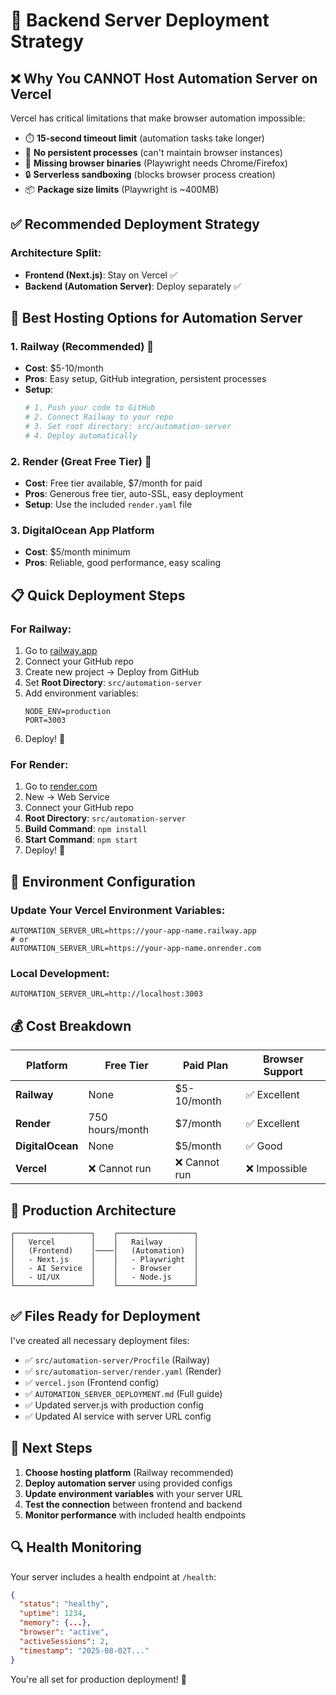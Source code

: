 # 🚀 Backend Server Deployment Strategy

## ❌ **Why You CANNOT Host Automation Server on Vercel**

Vercel has critical limitations that make browser automation impossible:

- ⏱️ **15-second timeout limit** (automation tasks take longer)
- 🚫 **No persistent processes** (can't maintain browser instances)
- 💾 **Missing browser binaries** (Playwright needs Chrome/Firefox)
- 🔒 **Serverless sandboxing** (blocks browser process creation)
- 📦 **Package size limits** (Playwright is ~400MB)

## ✅ **Recommended Deployment Strategy**

### **Architecture Split:**
- **Frontend (Next.js)**: Stay on Vercel ✅
- **Backend (Automation Server)**: Deploy separately ✅

## 🎯 **Best Hosting Options for Automation Server**

### **1. Railway (Recommended) 🌟**
- **Cost**: $5-10/month
- **Pros**: Easy setup, GitHub integration, persistent processes
- **Setup**: 
  ```bash
  # 1. Push your code to GitHub
  # 2. Connect Railway to your repo
  # 3. Set root directory: src/automation-server
  # 4. Deploy automatically
  ```

### **2. Render (Great Free Tier) 💚**
- **Cost**: Free tier available, $7/month for paid
- **Pros**: Generous free tier, auto-SSL, easy deployment
- **Setup**: Use the included `render.yaml` file

### **3. DigitalOcean App Platform**
- **Cost**: $5/month minimum
- **Pros**: Reliable, good performance, easy scaling

## 📋 **Quick Deployment Steps**

### **For Railway:**
1. Go to [railway.app](https://railway.app)
2. Connect your GitHub repo
3. Create new project → Deploy from GitHub
4. Set **Root Directory**: `src/automation-server`
5. Add environment variables:
   ```
   NODE_ENV=production
   PORT=3003
   ```
6. Deploy! 🚀

### **For Render:**
1. Go to [render.com](https://render.com)
2. New → Web Service
3. Connect your GitHub repo
4. **Root Directory**: `src/automation-server`
5. **Build Command**: `npm install`
6. **Start Command**: `npm start`
7. Deploy! 🚀

## 🔧 **Environment Configuration**

### **Update Your Vercel Environment Variables:**
```env
AUTOMATION_SERVER_URL=https://your-app-name.railway.app
# or
AUTOMATION_SERVER_URL=https://your-app-name.onrender.com
```

### **Local Development:**
```env
AUTOMATION_SERVER_URL=http://localhost:3003
```

## 💰 **Cost Breakdown**

| Platform | Free Tier | Paid Plan | Browser Support |
|----------|-----------|-----------|-----------------|
| **Railway** | None | $5-10/month | ✅ Excellent |
| **Render** | 750 hours/month | $7/month | ✅ Excellent |
| **DigitalOcean** | None | $5/month | ✅ Good |
| **Vercel** | ❌ Cannot run | ❌ Cannot run | ❌ Impossible |

## 🔄 **Production Architecture**

```
┌─────────────────┐    ┌─────────────────┐
│   Vercel        │    │   Railway       │
│   (Frontend)    │────│   (Automation)  │
│   - Next.js     │    │   - Playwright  │
│   - AI Service  │    │   - Browser     │
│   - UI/UX       │    │   - Node.js     │
└─────────────────┘    └─────────────────┘
```

## ✅ **Files Ready for Deployment**

I've created all necessary deployment files:
- ✅ `src/automation-server/Procfile` (Railway)
- ✅ `src/automation-server/render.yaml` (Render)
- ✅ `vercel.json` (Frontend config)
- ✅ `AUTOMATION_SERVER_DEPLOYMENT.md` (Full guide)
- ✅ Updated server.js with production config
- ✅ Updated AI service with server URL config

## 🚀 **Next Steps**

1. **Choose hosting platform** (Railway recommended)
2. **Deploy automation server** using provided configs
3. **Update environment variables** with your server URL
4. **Test the connection** between frontend and backend
5. **Monitor performance** with included health endpoints

## 🔍 **Health Monitoring**

Your server includes a health endpoint at `/health`:
```json
{
  "status": "healthy",
  "uptime": 1234,
  "memory": {...},
  "browser": "active",
  "activeSessions": 2,
  "timestamp": "2025-08-02T..."
}
```

You're all set for production deployment! 🎉
